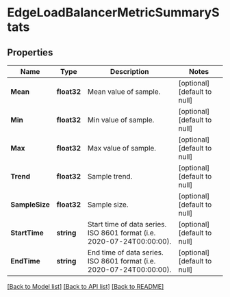 # EdgeLoadBalancerMetricSummaryStats

## Properties
Name | Type | Description | Notes
------------ | ------------- | ------------- | -------------
**Mean** | **float32** | Mean value of sample. | [optional] [default to null]
**Min** | **float32** | Min value of sample. | [optional] [default to null]
**Max** | **float32** | Max value of sample. | [optional] [default to null]
**Trend** | **float32** | Sample trend. | [optional] [default to null]
**SampleSize** | **float32** | Sample size. | [optional] [default to null]
**StartTime** | **string** | Start time of data series.  ISO 8601 format (i.e. 2020-07-24T00:00:00). | [optional] [default to null]
**EndTime** | **string** | End time of data series.  ISO 8601 format (i.e. 2020-07-24T00:00:00). | [optional] [default to null]

[[Back to Model list]](../README.md#documentation-for-models) [[Back to API list]](../README.md#documentation-for-api-endpoints) [[Back to README]](../README.md)


